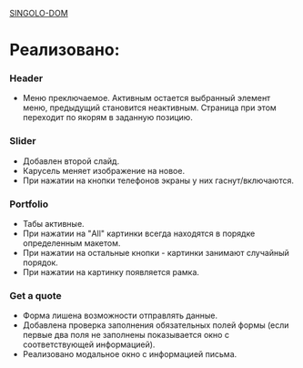 [SINGOLO-DOM](https://2reek.github.io/singolo/)

# Реализовано:

### Header

- Меню преключаемое. Активным остается выбранный элемент меню, предыдущий становится неактивным. Страница при этом переходит по якорям в заданную позицию.

### Slider

- Добавлен второй слайд.
- Карусель меняет изображение на новое.
- При нажатии на кнопки телефонов экраны у них гаснут/включаются.

### Portfolio

- Табы активные.
- При нажатии на "All" картинки всегда находятся в порядке определенным макетом.
- При нажатии на остальные кнопки - картинки занимают случайный порядок.
- При нажатии на картинку появляется рамка.

### Get a quote

- Форма лишена возможности отправлять данные.
- Добавлена проверка заполнения обязательных полей формы (если первые два поля не заполнены показывается окно с соответствующей информацией).
- Реализовано модальное окно с информацией письма.

